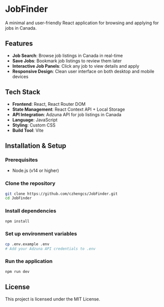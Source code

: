 # JobFinder

A minimal and user-friendly React application for browsing and applying for jobs in Canada.

## Features

- **Job Search**: Browse job listings in Canada in real-time
- **Save Jobs**: Bookmark job listings to review them later
- **Interactive Job Panels**: Click any job to view details and apply
- **Responsive Design**: Clean user interface on both desktop and mobile devices

## Tech Stack

- **Frontend**: React, React Router DOM
- **State Management**: React Context API + Local Storage
- **API Integration**: Adzuna API for job listings in Canada
- **Language**: JavaScript
- **Styling**: Custom CSS
- **Build Tool**: Vite

## Installation & Setup

### Prerequisites
- Node.js (v14 or higher)

### Clone the repository
```bash
git clone https://github.com/czhengcs/JobFinder.git
cd JobFinder
```

### Install dependencies
```bash
npm install
```

### Set up environment variables
```bash
cp .env.example .env
# Add your Adzuna API credentials to .env
```

### Run the application
```bash
npm run dev
```

## License
This project is licensed under the MIT License.